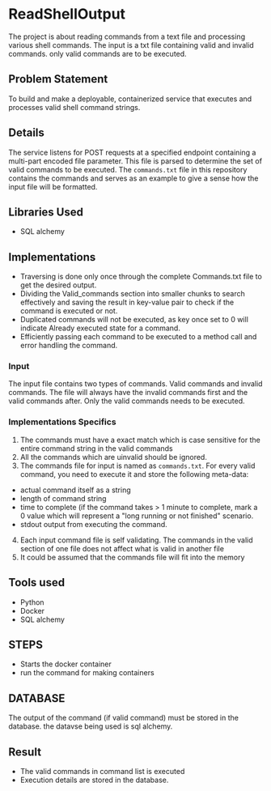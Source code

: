 # ReadShellOutput
The project is about reading commands from a text file and processing various shell commands.
The input is a txt file containing valid and invalid commands. only valid commands are to be executed.

## Problem Statement
To build and make a deployable, containerized service that executes and processes valid shell command strings.

## Details
The service listens for POST requests at a specified endpoint containing a multi-part encoded file parameter. This file is parsed to determine the set of valid commands to be executed. The `commands.txt` file in this repository contains the commands and serves as an example to give a sense how the input file will be formatted. 

## Libraries Used
- SQL alchemy

## Implementations
- Traversing is done only once through the complete Commands.txt file to get the desired output.
- Dividing the Valid_commands section into smaller chunks to search effectively and saving the result in key-value pair to check if the command is executed or not.
- Duplicated commands will not be executed, as key once set to 0 will indicate Already executed state for a command.
- Efficiently passing each command to be executed to a method call and error handling the command.

### Input
The input file contains two types of commands. Valid commands and invalid commands. The file will always have the invalid commands first and the valid commands after. Only the valid commands needs to be executed.

### Implementations Specifics
1. The commands must have a exact match which is case sensitive for the entire command string in the valid commands
2. All the commands which are uinvalid should be ignored.
3. The commands file for input is named as `commands.txt`.
   For every valid command, you need to execute it and store the following meta-data:
  - actual command itself as a string
  - length of command string
  - time to complete (if the command takes > 1 minute to complete, mark a 0
    value which will represent a "long running or not finished" scenario.
  - stdout output from executing the command.
4. Each input command file is self validating. The commands in the valid section of one file does not affect what is valid in another file
5. It could be assumed that the commands file will fit into the memory

## Tools used
   - Python
   - Docker
   - SQL alchemy

## STEPS

   - Starts the docker container
   - run the command for making containers

## DATABASE
The output of the command (if valid command) must be stored in the database. the datavse being used is sql alchemy.

## Result
- The valid commands in command list is executed
- Execution details are stored in the database.

